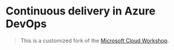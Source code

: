 # Continuous delivery in Azure DevOps

> This is a customized fork of the [Microsoft Cloud Workshop](https://github.com/microsoft/MCW-Continuous-delivery-in-Azure-DevOps).